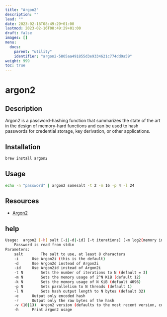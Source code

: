 ```yaml
---
title: "Argon2"
description: ""
lead: ""
date: 2023-02-16T08:49:29+01:00
lastmod: 2023-02-16T08:49:29+01:00
draft: false
images: []
menu:
  docs:
    parent: "utility"
    identifier: "argon2-5805aa491855d3e9334621c774dd9a59"
weight: 999
toc: true
---
```

# argon2

## Description

Argon2 is a password-hashing function that summarizes the state of the art in the design of memory-hard functions and can be used to hash passwords for credential storage, key derivation, or other applications.

## Installation

```bash
brew install argon2
```

## Usage

```bash
echo -n "password" | argon2 somesalt -t 2 -m 16 -p 4 -l 24
```

## Resources

- [Argon2](https://github.com/P-H-C/phc-winner-argon2)

## help

```bash
Usage:  argon2 [-h] salt [-i|-d|-id] [-t iterations] [-m log2(memory in KiB) | -k memory in KiB] [-p parallelism] [-l hash length] [-e|-r] [-v (10|13)]
	Password is read from stdin
Parameters:
	salt		The salt to use, at least 8 characters
	-i		Use Argon2i (this is the default)
	-d		Use Argon2d instead of Argon2i
	-id		Use Argon2id instead of Argon2i
	-t N		Sets the number of iterations to N (default = 3)
	-m N		Sets the memory usage of 2^N KiB (default 12)
	-k N		Sets the memory usage of N KiB (default 4096)
	-p N		Sets parallelism to N threads (default 1)
	-l N		Sets hash output length to N bytes (default 32)
	-e		Output only encoded hash
	-r		Output only the raw bytes of the hash
	-v (10|13)	Argon2 version (defaults to the most recent version, currently 13)
	-h		Print argon2 usage
```
